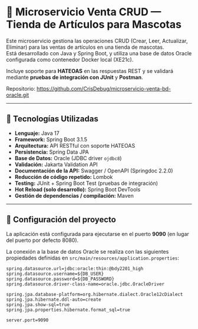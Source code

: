 # 🐾 Microservicio Venta CRUD — Tienda de Artículos para Mascotas

Este microservicio gestiona las operaciones CRUD (Crear, Leer, Actualizar, Eliminar) para las ventas de artículos en una tienda de mascotas.  
Está desarrollado con Java y Spring Boot, y utiliza una base de datos Oracle configurada como contenedor Docker local (XE21c).

Incluye soporte para **HATEOAS** en las respuestas REST y se validará mediante **pruebas de integración con JUnit** y **Postman**.

Repositorio: https://github.com/CrisDebug/microservicio-venta-bd-oracle.git

---

## 🧰 Tecnologías Utilizadas

- **Lenguaje:** Java 17  
- **Framework:** Spring Boot 3.1.5  
- **Arquitectura:** API RESTful con soporte HATEOAS  
- **Persistencia:** Spring Data JPA  
- **Base de Datos:** Oracle (JDBC driver `ojdbc8`)  
- **Validación:** Jakarta Validation API  
- **Documentación de la API:** Swagger / OpenAPI (Springdoc 2.2.0)  
- **Reducción de código repetido:** Lombok  
- **Testing:** JUnit + Spring Boot Test (pruebas de integración)  
- **Hot Reload (solo desarrollo):** Spring Boot DevTools  
- **Gestión de dependencias / compilación:** Maven

---

## 🚀 Configuración del proyecto

La aplicación está configurada para ejecutarse en el puerto **9090** (en lugar del puerto por defecto 8080).

La conexión a la base de datos Oracle se realiza con las siguientes propiedades definidas en `src/main/resources/application.properties`:

```properties
spring.datasource.url=jdbc:oracle:thin:@bdy2201_high
spring.datasource.username=${DB_USER}
spring.datasource.password=${DB_PASSWORD}
spring.datasource.driver-class-name=oracle.jdbc.OracleDriver

spring.jpa.database-platform=org.hibernate.dialect.Oracle12cDialect
spring.jpa.hibernate.ddl-auto=create
spring.jpa.show-sql=true
spring.jpa.properties.hibernate.format_sql=true

server.port=9090
